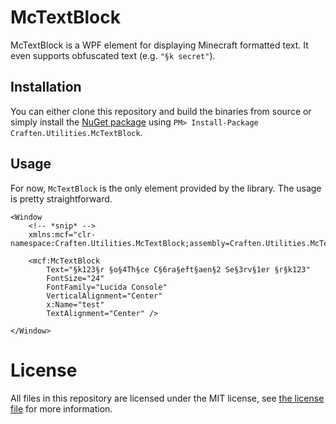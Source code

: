 # McTextBlock
McTextBlock is a WPF element for displaying Minecraft formatted text. It even supports obfuscated text (e.g. `"§k secret"`).

## Installation
You can either clone this repository and build the binaries from source or simply install the [NuGet package][nuget] using `PM> Install-Package Craften.Utilities.McTextBlock`.

[nuget]: https://www.nuget.org/packages/Craften.Utilities.McTextBlock/

## Usage
For now, `McTextBlock` is the only element provided by the library. The usage is pretty straightforward.

```xaml
<Window
    <!-- *snip* -->
    xmlns:mcf="clr-namespace:Craften.Utilities.McTextBlock;assembly=Craften.Utilities.McTextBlock">

    <mcf:McTextBlock
        Text="§k123§r §o§4Th§ce C§6ra§eft§aen§2 Se§3rv§1er §r§k123"
        FontSize="24"
        FontFamily="Lucida Console"
        VerticalAlignment="Center"
        x:Name="test"
        TextAlignment="Center" />

</Window>
```

# License
All files in this repository are licensed under the MIT license, see [the license file][license] for more information.

[license]: https://github.com/TeamWertarbyte/McTextBlock/blob/master/LICENSE.txt
